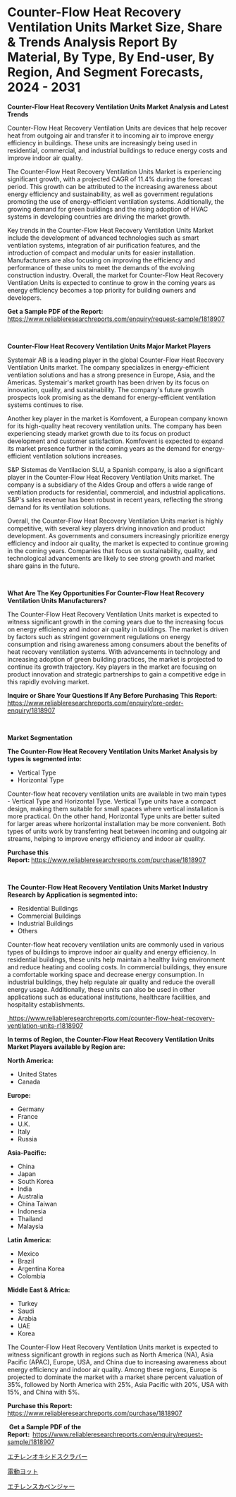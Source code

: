 <p><h1>Counter-Flow Heat Recovery Ventilation Units Market Size, Share & Trends Analysis Report By Material, By Type, By End-user, By Region, And Segment Forecasts, 2024 - 2031</h1></p><p><strong>Counter-Flow Heat Recovery Ventilation Units Market Analysis and Latest Trends</strong></p>
<p><p>Counter-Flow Heat Recovery Ventilation Units are devices that help recover heat from outgoing air and transfer it to incoming air to improve energy efficiency in buildings. These units are increasingly being used in residential, commercial, and industrial buildings to reduce energy costs and improve indoor air quality.</p><p>The Counter-Flow Heat Recovery Ventilation Units Market is experiencing significant growth, with a projected CAGR of 11.4% during the forecast period. This growth can be attributed to the increasing awareness about energy efficiency and sustainability, as well as government regulations promoting the use of energy-efficient ventilation systems. Additionally, the growing demand for green buildings and the rising adoption of HVAC systems in developing countries are driving the market growth.</p><p>Key trends in the Counter-Flow Heat Recovery Ventilation Units Market include the development of advanced technologies such as smart ventilation systems, integration of air purification features, and the introduction of compact and modular units for easier installation. Manufacturers are also focusing on improving the efficiency and performance of these units to meet the demands of the evolving construction industry. Overall, the market for Counter-Flow Heat Recovery Ventilation Units is expected to continue to grow in the coming years as energy efficiency becomes a top priority for building owners and developers.</p></p>
<p><strong>Get a Sample PDF of the Report:&nbsp;</strong> <a href="https://www.reliableresearchreports.com/enquiry/request-sample/1818907">https://www.reliableresearchreports.com/enquiry/request-sample/1818907</a></p>
<p>&nbsp;</p>
<p><strong>Counter-Flow Heat Recovery Ventilation Units Major Market Players</strong></p>
<p><p>Systemair AB is a leading player in the global Counter-Flow Heat Recovery Ventilation Units market. The company specializes in energy-efficient ventilation solutions and has a strong presence in Europe, Asia, and the Americas. Systemair's market growth has been driven by its focus on innovation, quality, and sustainability. The company's future growth prospects look promising as the demand for energy-efficient ventilation systems continues to rise.</p><p>Another key player in the market is Komfovent, a European company known for its high-quality heat recovery ventilation units. The company has been experiencing steady market growth due to its focus on product development and customer satisfaction. Komfovent is expected to expand its market presence further in the coming years as the demand for energy-efficient ventilation solutions increases.</p><p>S&P Sistemas de Ventilacion SLU, a Spanish company, is also a significant player in the Counter-Flow Heat Recovery Ventilation Units market. The company is a subsidiary of the Aldes Group and offers a wide range of ventilation products for residential, commercial, and industrial applications. S&P's sales revenue has been robust in recent years, reflecting the strong demand for its ventilation solutions.</p><p>Overall, the Counter-Flow Heat Recovery Ventilation Units market is highly competitive, with several key players driving innovation and product development. As governments and consumers increasingly prioritize energy efficiency and indoor air quality, the market is expected to continue growing in the coming years. Companies that focus on sustainability, quality, and technological advancements are likely to see strong growth and market share gains in the future.</p></p>
<p>&nbsp;</p>
<p><strong>What Are The Key Opportunities For Counter-Flow Heat Recovery Ventilation Units Manufacturers?</strong></p>
<p><p>The Counter-Flow Heat Recovery Ventilation Units market is expected to witness significant growth in the coming years due to the increasing focus on energy efficiency and indoor air quality in buildings. The market is driven by factors such as stringent government regulations on energy consumption and rising awareness among consumers about the benefits of heat recovery ventilation systems. With advancements in technology and increasing adoption of green building practices, the market is projected to continue its growth trajectory. Key players in the market are focusing on product innovation and strategic partnerships to gain a competitive edge in this rapidly evolving market.</p></p>
<p><strong>Inquire or Share Your Questions If Any Before Purchasing This Report:</strong> <a href="https://www.reliableresearchreports.com/enquiry/pre-order-enquiry/1818907">https://www.reliableresearchreports.com/enquiry/pre-order-enquiry/1818907</a></p>
<p>&nbsp;</p>
<p><strong>Market Segmentation</strong></p>
<p><strong>The Counter-Flow Heat Recovery Ventilation Units Market Analysis by types is segmented into:</strong></p>
<p><ul><li>Vertical Type</li><li>Horizontal Type</li></ul></p>
<p><p>Counter-flow heat recovery ventilation units are available in two main types - Vertical Type and Horizontal Type. Vertical Type units have a compact design, making them suitable for small spaces where vertical installation is more practical. On the other hand, Horizontal Type units are better suited for larger areas where horizontal installation may be more convenient. Both types of units work by transferring heat between incoming and outgoing air streams, helping to improve energy efficiency and indoor air quality.</p></p>
<p><strong>Purchase this Report:&nbsp;</strong><a href="https://www.reliableresearchreports.com/purchase/1818907">https://www.reliableresearchreports.com/purchase/1818907</a></p>
<p>&nbsp;</p>
<p><strong>The Counter-Flow Heat Recovery Ventilation Units Market Industry Research by Application is segmented into:</strong></p>
<p><ul><li>Residential Buildings</li><li>Commercial Buildings</li><li>Industrial Buildings</li><li>Others</li></ul></p>
<p><p>Counter-flow heat recovery ventilation units are commonly used in various types of buildings to improve indoor air quality and energy efficiency. In residential buildings, these units help maintain a healthy living environment and reduce heating and cooling costs. In commercial buildings, they ensure a comfortable working space and decrease energy consumption. In industrial buildings, they help regulate air quality and reduce the overall energy usage. Additionally, these units can also be used in other applications such as educational institutions, healthcare facilities, and hospitality establishments.</p></p>
<p><a href="https://www.reliableresearchreports.com/counter-flow-heat-recovery-ventilation-units-r1818907">&nbsp;https://www.reliableresearchreports.com/counter-flow-heat-recovery-ventilation-units-r1818907</a></p>
<p><strong>In terms of Region, the Counter-Flow Heat Recovery Ventilation Units Market Players available by Region are:</strong></p>
<p>
    <p> <strong> North America: </strong>
        <ul>
            <li>United States</li>
            <li>Canada</li>
        </ul>
        </p> 
    <p> <strong> Europe: </strong>
        <ul>
            <li>Germany</li>
            <li>France</li>
            <li>U.K.</li>
            <li>Italy</li>
            <li>Russia</li>
        </ul>
        </p> 
    <p> <strong> Asia-Pacific: </strong>
        <ul>
            <li>China</li>
            <li>Japan</li>
            <li>South Korea</li>
            <li>India</li>
            <li>Australia</li>
            <li>China Taiwan</li>
            <li>Indonesia</li>
            <li>Thailand</li>
            <li>Malaysia</li>
        </ul>
        </p> 
    <p> <strong> Latin America: </strong>
        <ul>
            <li>Mexico</li>
            <li>Brazil</li>
            <li>Argentina Korea</li>
            <li>Colombia</li>
        </ul>
        </p> 
    <p> <strong> Middle East & Africa: </strong>
        <ul>
            <li>Turkey</li>
            <li>Saudi</li>
            <li>Arabia</li>
            <li>UAE</li>
            <li>Korea</li>
        </ul>
    </p>
    </p>
<p><p>The Counter-Flow Heat Recovery Ventilation Units market is expected to witness significant growth in regions such as North America (NA), Asia Pacific (APAC), Europe, USA, and China due to increasing awareness about energy efficiency and indoor air quality. Among these regions, Europe is projected to dominate the market with a market share percent valuation of 35%, followed by North America with 25%, Asia Pacific with 20%, USA with 15%, and China with 5%.</p></p>
<p><strong>Purchase this Report: </strong><a href="https://www.reliableresearchreports.com/purchase/1818907">https://www.reliableresearchreports.com/purchase/1818907</a></p>
<p>&nbsp;<strong>Get a Sample PDF of the Report:&nbsp;&nbsp;</strong><a href="https://www.reliableresearchreports.com/enquiry/request-sample/1818907">https://www.reliableresearchreports.com/enquiry/request-sample/1818907</a></p>
<p><strong></strong></p>
<p><p><a href="https://github.com/kegley4963/Market-Research-Report-List-1/blob/main/897716540765.md">エチレンオキシドスクラバー</a></p><p><a href="https://github.com/oafhukehf4709715/Market-Research-Report-List-1/blob/main/472310540766.md">電動ヨット</a></p><p><a href="https://github.com/EthanMorar2011/Market-Research-Report-List-1/blob/main/720993440764.md">エチレンスカベンジャー</a></p></p>